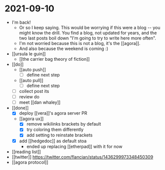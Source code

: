 # 2021-09-10

- I'm back!
  - Or so I keep saying. This would be worrying if this were a blog -- you might know the drill. You find a blog, not updated for years, and the two last posts boil down "I'm going to try to write here more often".
  - I'm not worried because this is not a blog, it's the [[agora]].
  - And also because the weekend is coming :)
- [[ursula le guin]]
  - [[the carrier bag theory of fiction]]
- [[do]]
  - [[auto push]]
    - [ ] define next step
  - [[auto pull]]
    - [ ] define next step
  - [ ] collect post its
  - [ ] review do
  - [ ] meet [[dan whaley]]
- [[done]]
  - [x] deploy [[vera]]'s agora server PR
  - [[agora ux]]
    - [x] remove wikilinks brackets by default
    - [x] try coloring them differently
    - [x] add setting to reinstate brackets
  - [x] add [[hedgedoc]] as default stoa
    - ended up replacing [[etherpad]] with it for now
- [[reading list]]
- [[twitter]] https://twitter.com/flancian/status/1436299973348450309
- [[agora protocol]]